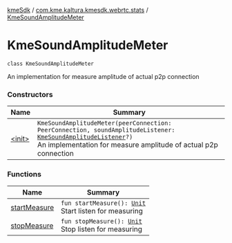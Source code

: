 [kmeSdk](../../index.md) / [com.kme.kaltura.kmesdk.webrtc.stats](../index.md) / [KmeSoundAmplitudeMeter](./index.md)

# KmeSoundAmplitudeMeter

`class KmeSoundAmplitudeMeter`

An implementation for measure amplitude of actual p2p connection

### Constructors

| Name | Summary |
|---|---|
| [&lt;init&gt;](-init-.md) | `KmeSoundAmplitudeMeter(peerConnection: PeerConnection, soundAmplitudeListener: `[`KmeSoundAmplitudeListener`](../-kme-sound-amplitude-listener/index.md)`?)`<br>An implementation for measure amplitude of actual p2p connection |

### Functions

| Name | Summary |
|---|---|
| [startMeasure](start-measure.md) | `fun startMeasure(): `[`Unit`](https://kotlinlang.org/api/latest/jvm/stdlib/kotlin/-unit/index.html)<br>Start listen for measuring |
| [stopMeasure](stop-measure.md) | `fun stopMeasure(): `[`Unit`](https://kotlinlang.org/api/latest/jvm/stdlib/kotlin/-unit/index.html)<br>Stop listen for measuring |
